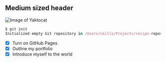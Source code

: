 ## Medium sized header
![Image of Yaktocat](https://octodex.github.com/images/yaktocat.png)

```javascript
$ git init
Initialized empty Git repository in /Users/skills/Projects/recipe-repository/.git/
```

- [x] Turn on GitHub Pages
- [x] Outline my portfolio
- [x] Introduce myself to the world
